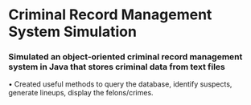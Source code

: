 # Criminal Record Management System Simulation

 ### Simulated an object-oriented criminal record management system in Java that stores criminal data from text files
  • Created useful methods to query the database, identify suspects, generate lineups, display the felons/crimes.
